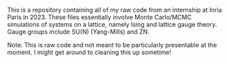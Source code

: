 This is a repository containing all of my raw code from an internship at Inria Paris in 2023. These files essentially involve Monte Carlo/MCMC simulations of systems on a lattice, namely Ising and lattice gauge theory. Gauge groups include SU(N) (Yang-Mills) and ZN.

Note: This is raw code and not meant to be particularly presentable at the moment. I might get around to cleaning this up sometime! 
